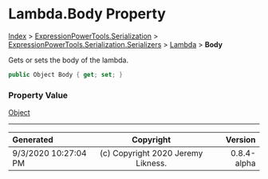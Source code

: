 ﻿# Lambda.Body Property

[Index](../index.md) > [ExpressionPowerTools.Serialization](ExpressionPowerTools.Serialization.a.md) > [ExpressionPowerTools.Serialization.Serializers](ExpressionPowerTools.Serialization.Serializers.n.md) > [Lambda](ExpressionPowerTools.Serialization.Serializers.Lambda.cs.md) > **Body**

Gets or sets the body of the lambda.

```csharp
public Object Body { get; set; }
```

### Property Value

 [Object](https://docs.microsoft.com/dotnet/api/system.object) 


---

| Generated | Copyright | Version |
| :-- | :-: | --: |
| 9/3/2020 10:27:04 PM | (c) Copyright 2020 Jeremy Likness. | 0.8.4-alpha |
